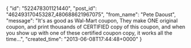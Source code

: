  {
   "id": "522478301121440",
   "post_id": "462493170453287_480688621967075",
   "from_name": "Pete Daoust",
   "message": "It's as good as Wal-Mart coupon, They make ONE original coupon, and print thousands of CERTIFIED copy of this coupon, and when you show up with one of these certified coupon copy, it works all the time...",
   "created_time": "2013-06-08T17:44:48+0000"
 }
